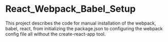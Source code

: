 # React_Webpack_Babel_Setup
This project describes the code for manual installation of the webpack, babel, react, from initializing the package.json to configuring the webpack config file all without the create-react-app tool.
